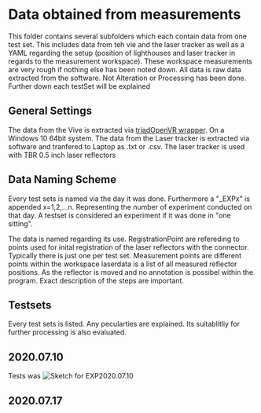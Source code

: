 # Data obtained from measurements

This folder contains several subfolders which each contain data from one test set. This includes data from teh vie and the laser tracker as well as a YAML regarding the setup (position of lighthouses and laser tracker in regards to the measurement workspace). These workspace measurements are very rough if nothing else has been noted down. All data is raw data extracted from the software. Not Alteration or Processing has been done. Further down each testSet will be explained

## General Settings
The data from the Vive is extracted via [triadOpenVR wrapper](https://github.com/TriadSemi/triad_openvr). On a Windows 10 64bit system.
The data from the Laser tracker is extracted via software and tranfered to Laptop as .txt or .csv.
The laser tracker is used with TBR 0.5 inch laser reflectors

## Data Naming Scheme

Every test sets is named via the day it was done. Furthermore a "_EXPx" is appended x=1,2,...n. Representing the number of experiment conducted on that day. A testset is considered an experiment if it was done in "one sitting". 

The data is named regarding its use. RegistrationPoint are refereding to points used for inital registration of the laser reflectors with the connector. Typically there is just one per test set. 
Measurement points are different points within the workspace
laserdata is a list of all measured reflector positions. As the reflector is moved and no annotation is possibel within the program. Exact description of the steps are important.

## Testsets

Every test sets is listed. Any pecularties are explained. Its suitablitliy for further processing is also evaluated.

## 2020.07.10

Tests was 
![Sketch for EXP2020.07.10](./20200710.jpg "test")

## 2020.07.17
